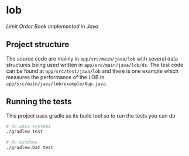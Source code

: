 # lob

*Limit Order Book implemented in Java*

## Project structure

The source code are mainly in `app/src/main/java/lob` with several data structures being used written in `app/src/main/java/lob/ds`. The test code can be found at `app/src/test/java/lob` and there is one example which measures the performance of the LOB in `app/src/main/java/lob/example/App.java`.

## Running the tests 

This project uses gradle as its build tool so to run the tests you can do 

```sh
# On unix systems
./gradlew test

# On windows
./gradlew.bat test
```